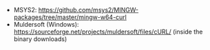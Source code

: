 - MSYS2: https://github.com/msys2/MINGW-packages/tree/master/mingw-w64-curl
- Muldersoft (Windows): https://sourceforge.net/projects/muldersoft/files/cURL/ (inside the binary downloads)
